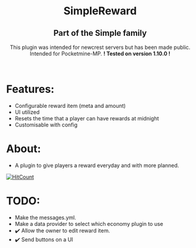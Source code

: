 <h1 align="center">SimpleReward  </h1>
 <h2 align="center">Part of the Simple family</h2>

<p align="center">This plugin was intended for newcrest servers but has been made public. <br> Intended for Pocketmine-MP. <b>! Tested on version 1.10.0 ! </b></p> <br>

# Features:
- Configurable reward item (meta and amount) 
- UI utilized  
- Resets the time that a player can have rewards at midnight
- Customisable with config 

# About:
- A plugin to give players a reward everyday and with more planned.

[![HitCount](http://hits.dwyl.io/MCPEATECH/SimpleReward.svg)](http://hits.dwyl.io/MCPEATECH/SimpleReward)

# TODO:
- Make the messages.yml.
- Make a data provider to select which economy plugin to use
- ✔️ Allow the owner to edit reward item. 
- ✔️ Send buttons on a UI
